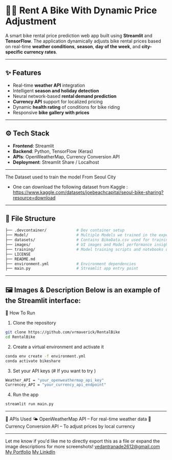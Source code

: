 # 🚴‍♂️ Rent A Bike With Dynamic Price Adjustment

A smart bike rental price prediction web app built using **Streamlit** and **TensorFlow**. The application dynamically adjusts bike rental prices based on real-time **weather conditions**, **season**, **day of the week**, and **city-specific currency rates**.

---

## ✨ Features

- Real-time **weather API** integration
- Intelligent **season and holiday detection**
- Neural network-based **rental demand prediction**
- **Currency API** support for localized pricing
- Dynamic **health rating** of conditions for bike riding
- Responsive **bike gallery with prices**

---

## ⚙️ Tech Stack

- **Frontend**: Streamlit
- **Backend**: Python, TensorFlow (Keras)
- **APIs**: OpenWeatherMap, Currency Conversion API
- **Deployment**: Streamlit Share / Localhost

---

The Dataset used to train the model From Seoul City 
* One can download the following dataset from Kaggle : https://www.kaggle.com/datasets/joebeachcapital/seoul-bike-sharing?resource=download

---

## 📁 File Structure

```bash
├── .devcontainer/             # Dev container setup
├── Model/                     # Multiple Models we trained in the experimentation phase but the  (normalized_model.h5) model was the best and is used in the application
├── datasets/                  # Contains BikeData.csv used for training the model
├── images/                    # UI images and Model performance insights 
├── training/                  # Model training scripts and notebooks used for experimentation
├── LICENSE
├── README.md
├── environment.yml            # Environment dependencies
├── main.py                    # Streamlit app entry point

```
---

🖼️ Images & Description
Below is an example of the Streamlit interface:
---

🚀 How To Run
1) Clone the repository

```bash
git clone https://github.com/vrmaverick/RentalBike
cd RentalBike
```
2) Create a virtual environment and activate it
```bash
conda env create -f environment.yml
conda activate bikeshare
```
3) Set your API keys (# If you want to try )
```bash
Weather_API = "your_openweathermap_api_key"
Currencey_API = "your_currency_api_endpoint"
```

4) Run the app

```bash
streamlit run main.py
```

---

🔌 APIs Used
🌤️ OpenWeatherMap API – For real-time weather data
💱 Currency Conversion API – To adjust prices by local currency

---

Let me know if you'd like me to directly export this as a file or expand the image descriptions for more screenshots! 
vedantranade2612@gmail.com
[My Portfolio](https://vedant-ranade.netlify.app/)
[My LinkdIn](https://www.linkedin.com/in/vedant-ranade-683867271/)



